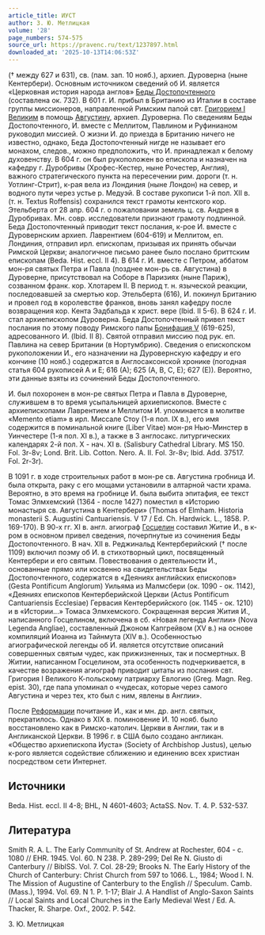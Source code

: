 ```yaml
---
article_title: ИУСТ
author: З. Ю. Метлицкая
volume: '28'
page_numbers: 574-575
source_url: https://pravenc.ru/text/1237897.html
downloaded_at: '2025-10-13T14:06:53Z'
---
```


(† между 627 и 631), св. (пам. зап. 10 нояб.), архиеп. Дуроверна (ныне Кентербери). Основным источником сведений об И. является «Церковная история народа англов» [Беды Достопочтенного](<https://pravenc.ru/text/Беда Достопочтенный.html>) (составлена ок. 732). В 601 г. И. прибыл в Британию из Италии в составе группы миссионеров, направленной Римским папой свт. [Григорием I Великим](<https://pravenc.ru/text/Григорий I Великий.html>) в помощь [Августину](https://pravenc.ru/text/Августину.html), архиеп. Дуроверна. По сведениям Беды Достопочтенного, И. вместе с Меллитом, Павлином и Руфинианом руководил миссией. О жизни И. до приезда в Британию ничего не известно, однако, Беда Достопочтенный нигде не называет его монахом, следов., можно предположить, что И. принадлежал к белому духовенству. В 604 г. он был рукоположен во епископа и назначен на кафедру г. Дуробривы (Хрофес-Кестер, ныне Рочестер, Англия), важного стратегического пункта на пересечении рим. дороги (т. н. Уотлинг-Стрит), к-рая вела из Лондиния (ныне Лондон) на север, и водного пути через устье р. Медуэй. В составе рукописи 1-й пол. XII в. (т. н. Textus Roffensis) сохранился текст грамоты кентского кор. Этельберта от 28 апр. 604 г. о пожаловании земель ц. св. Андрея в Дуробривах. Мн. совр. исследователи признают грамоту подлинной. Беда Достопочтенный приводит текст послания, к-рое И. вместе с Дуровернским архиеп. Лаврентием (604-619) и Меллитом, еп. Лондиния, отправил ирл. епископам, призывая их принять обычаи Римской Церкви; аналогичное письмо ранее было послано бриттским епископам (Beda. Hist. eccl. II 4). В 614 г. И. вместе с Петром, аббатом мон-ря святых Петра и Павла (позднее мон-рь св. Августина) в Дуроверне, присутствовал на Соборе в Паризиях (ныне Париж), созванном франк. кор. Хлотарем II. В период т. н. языческой реакции, последовавшей за смертью кор. Этельберта (616), И. покинул Британию и провел год в королевстве франков, вновь занял кафедру после возвращения кор. Кента Эадбальда к христ. вере (Ibid. II 5-6). В 624 г. И. стал архиепископом Дуроверна. Беда Достопочтенный привел текст послания по этому поводу Римского папы [Бонифация V](<https://pravenc.ru/text/Бонифация V.html>) (619-625), адресованного И. (Ibid. II 8). Святой отправил миссию под рук. еп. Павлина на север Британии (в Нортумбрию). Сведения о епископском рукоположении И., его назначении на Дуровернскую кафедру и его кончине (10 нояб.) содержатся в Англосаксонской хронике (погодная статья 604 рукописей А и E; 616 (A); 625 (A, B, C, E); 627 (E)). Вероятно, эти данные взяты из сочинений Беды Достопочтенного.

И. был похоронен в мон-ре святых Петра и Павла в Дуроверне, служившем в то время усыпальницей архиепископов. Вместе с архиепископами Лаврентием и Меллитом И. упоминается в молитве «Memento etiam» в ирл. Миссале Стоу (1-я пол. IX в.), его имя содержится в поминальной книге (Liber Vitae) мон-ря Нью-Минстер в Уинчестере (1-я пол. XI в.), а также в 3 англосакс. литургических календарях 2-й пол. X - нач. XI в. (Salisbury Cathedral Library. MS 150. Fol. 3r-8v; Lond. Brit. Lib. Cotton. Nero. A. II. Fol. 3r-8v; Ibid. Add. 37517. Fol. 2r-3r).

В 1091 г. в ходе строительных работ в мон-ре св. Августина гробница И. была открыта, раку с его мощами установили в алтарной части храма. Вероятно, в это время на гробнице И. была выбита эпитафия, ее текст Томас Элмхемский (1364 - после 1427) поместил в «Историю монастыря св. Августина в Кентербери» (Thomas of Elmham. Historia monasterii S. Augustini Cantuariensis. V 17 / Ed. Ch. Hardwick. L., 1858. P. 169-170). В 90-х гг. XI в. англ. агиограф [Госцелин](https://pravenc.ru/text/Госцелин.html) составил Житие И., в к-ром в основном привел сведения, почерпнутые из сочинения Беды Достопочтенного. В нач. XII в. Реджинальд Кентерберийский († после 1109) включил поэму об И. в стихотворный цикл, посвященный Кентербери и его святым. Повествования о деятельности И., основанные прямо или косвенно на свидетельствах Беды Достопочтенного, содержатся в «Деяниях английских епископов» (Gesta Pontificum Anglorum) Уильяма из Малмсбери (ок. 1090 - ок. 1142), «Деяниях епископов Кентерберийской Церкви (Actus Pontificum Cantuariensis Ecclesiae) Гервасия Кентерберийского (ок. 1145 - ок. 1210) и в «Истории...» Томаса Элмхемского. Сокращенная версия Жития И., написанного Госцелином, включена в сб. «Новая легенда Англии» (Nova Legenda Angliae), составленный Джоном Капгрейвом (XV в.) на основе компиляций Иоанна из Тайнмута (XIV в.). Особенностью агиографической легенды об И. является отсутствие описаний совершенных святым чудес, как прижизненных, так и посмертных. В Житии, написанном Госцелином, эта особенность подчеркивается, в качестве возражения агиограф приводит цитаты из послания свт. Григория I Великого К-польскому патриарху Евлогию (Greg. Magn. Reg. epist. 30), где папа упоминал о «чудесах, которые через самого Августина и через тех, кто был с ним, явлены в Англии».

После [Реформации](https://pravenc.ru/text/Реформация.html) почитание И., как и мн. др. англ. святых, прекратилось. Однако в XIX в. поминовение И. 10 нояб. было восстановлено как в Римско-католич. Церкви в Англии, так и в Англиканской Церкви. В 1996 г. в США было создано англикан. «Общество архиепископа Иуста» (Society of Archbishop Justus), целью к-рого является содействие сближению и единению всех христиан посредством сети Интернет.

## Источники

Beda. Hist. eccl. II 4-8; BHL, N 4601-4603; ActaSS. Nov. T. 4. P. 532-537.

## Литература

Smith R. A. L. The Early Community of St. Andrew at Rochester, 604 - c. 1080 // EHR. 1945. Vol. 60. N 238. P. 289-299; Del Re N. Giusto di Canterbury // BiblSS. Vol. 7. Col. 28-29; Brooks N. The Early History of the Church of Canterbury: Christ Church from 597 to 1066. L., 1984; Wood I. N. The Mission of Augustine of Canterbury to the English // Speculum. Camb. (Mass.), 1994. Vol. 69. N 1. P. 1-17; Blair J. A Handlist of Anglo-Saxon Saints // Local Saints and Local Churches in the Early Medieval West / Ed. A. Thacker, R. Sharpe. Oxf., 2002. P. 542.

З. Ю. Метлицкая
